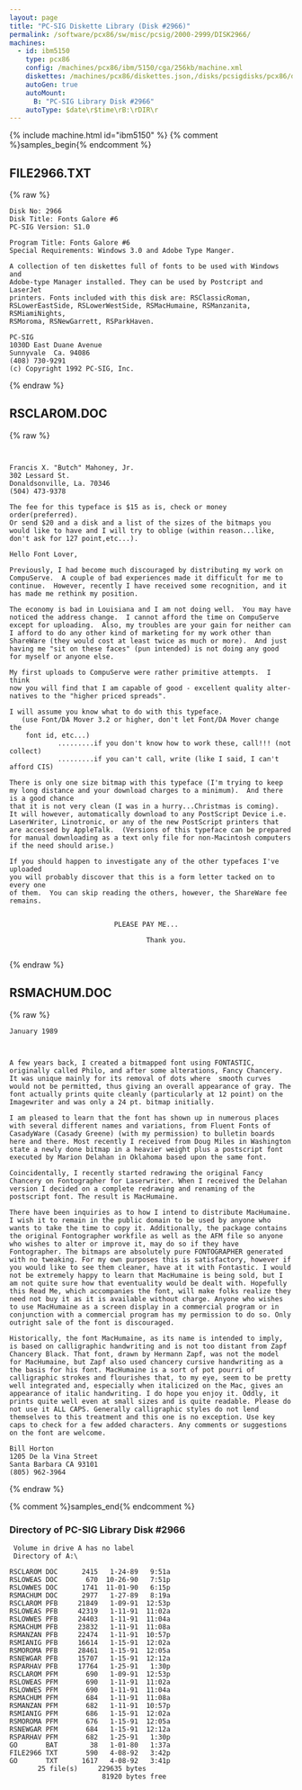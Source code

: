 ```yaml
---
layout: page
title: "PC-SIG Diskette Library (Disk #2966)"
permalink: /software/pcx86/sw/misc/pcsig/2000-2999/DISK2966/
machines:
  - id: ibm5150
    type: pcx86
    config: /machines/pcx86/ibm/5150/cga/256kb/machine.xml
    diskettes: /machines/pcx86/diskettes.json,/disks/pcsigdisks/pcx86/diskettes.json
    autoGen: true
    autoMount:
      B: "PC-SIG Library Disk #2966"
    autoType: $date\r$time\rB:\rDIR\r
---
```


{% include machine.html id="ibm5150" %}
{% comment %}samples_begin{% endcomment %}

## FILE2966.TXT

{% raw %}
```
Disk No: 2966
Disk Title: Fonts Galore #6
PC-SIG Version: S1.0

Program Title: Fonts Galore #6
Special Requirements: Windows 3.0 and Adobe Type Manger.

A collection of ten diskettes full of fonts to be used with Windows and
Adobe-type Manager installed. They can be used by Postcript and LaserJet
printers. Fonts included with this disk are: RSClassicRoman,
RSLowerEastSide, RSLowerWestSide, RSMacHumaine, RSManzanita, RSMiamiNights,
RSMoroma, RSNewGarrett, RSParkHaven.

PC-SIG
1030D East Duane Avenue
Sunnyvale  Ca. 94086
(408) 730-9291
(c) Copyright 1992 PC-SIG, Inc.
```
{% endraw %}

## RSCLAROM.DOC

{% raw %}
```
Francis X. "Butch" Mahoney, Jr.302 Lessard St.Donaldsonville, La. 70346(504) 473-9378The fee for this typeface is $15 as is, check or money order(preferred).Or send $20 and a disk and a list of the sizes of the bitmaps you would like to have and I will try to oblige (within reason...like, don't ask for 127 point,etc...).Hello Font Lover,Previously, I had become much discouraged by distributing my work on CompuServe.  A couple of bad experiences made it difficult for me tocontinue.  However, recently I have received some recognition, and it has made me rethink my position.The economy is bad in Louisiana and I am not doing well.  You may have noticed the address change.  I cannot afford the time on CompuServe except for uploading.  Also, my troubles are your gain for neither can I afford to do any other kind of marketing for my work other than ShareWare (they would cost at least twice as much or more).  And just having me "sit on these faces" (pun intended) is not doing any good for myself or anyone else.  My first uploads to CompuServe were rather primitive attempts.  I think now you will find that I am capable of good - excellent quality alter-natives to the "higher priced spreads".I will assume you know what to do with this typeface.   (use Font/DA Mover 3.2 or higher, don't let Font/DA Mover change the    font id, etc...)            .........if you don't know how to work these, call!!! (not collect)            .........if you can't call, write (like I said, I can't afford CIS)There is only one size bitmap with this typeface (I'm trying to keep my long distance and your download charges to a minimum).  And there is a good chancethat it is not very clean (I was in a hurry...Christmas is coming).  It will however, automatically download to any PostScript Device i.e. LaserWriter, Linotronic, or any of the new PostScript printers that are accessed by AppleTalk.  (Versions of this typeface can be prepared for manual downloading as a text only file for non-Macintosh computers if the need should arise.)If you should happen to investigate any of the other typefaces I've uploadedyou will probably discover that this is a form letter tacked on to every one of them.  You can skip reading the others, however, the ShareWare fee remains.                          PLEASE PAY ME...	                                                          Thank you.
```
{% endraw %}

## RSMACHUM.DOC

{% raw %}
```
January 1989A few years back, I created a bitmapped font using FONTASTIC, originally called Philo, and after some alterations, Fancy Chancery. It was unique mainly for its removal of dots where  smooth curves would not be permitted, thus giving an overall appearance of gray. The font actually prints quite cleanly (particularly at 12 point) on the Imagewriter and was only a 24 pt. bitmap initially. I am pleased to learn that the font has shown up in numerous places with several different names and variations, from Fluent Fonts of CasadyWare (Casady Greene) (with my permission) to bulletin boards here and there. Most recently I received from Doug Miles in Washington state a newly done bitmap in a heavier weight plus a postscript font executed by Marion Delahan in Oklahoma based upon the same font. Coincidentally, I recently started redrawing the original Fancy Chancery on Fontographer for Laserwriter. When I received the Delahan version I decided on a complete redrawing and renaming of the postscript font. The result is MacHumaine. There have been inquiries as to how I intend to distribute MacHumaine. I wish it to remain in the public domain to be used by anyone who wants to take the time to copy it. Additionally, the package contains the original Fontographer workfile as well as the AFM file so anyone who wishes to alter or improve it, may do so if they have Fontographer. The bitmaps are absolutely pure FONTOGRAPHER generated with no tweaking. For my own purposes this is satisfactory, however if you would like to see them cleaner, have at it with Fontastic. I would not be extremely happy to learn that MacHumaine is being sold, but I am not quite sure how that eventuality would be dealt with. Hopefully this Read Me, which accompanies the font, will make folks realize they need not buy it as it is available without charge. Anyone who wishes to use MacHumaine as a screen display in a commercial program or in conjunction with a commercial program has my permission to do so. Only outright sale of the font is discouraged.Historically, the font MacHumaine, as its name is intended to imply, is based on calligraphic handwriting and is not too distant from Zapf Chancery Black. That font, drawn by Hermann Zapf, was not the model for MacHumaine, but Zapf also used chancery cursive handwriting as a the basis for his font. MacHumaine is a sort of pot pourri of calligraphic strokes and flourishes that, to my eye, seem to be pretty well integrated and, especially when italicized on the Mac, gives an appearance of italic handwriting. I do hope you enjoy it. Oddly, it prints quite well even at small sizes and is quite readable. Please do not use it ALL CAPS. Generally calligraphic styles do not lend themselves to this treatment and this one is no exception. Use key caps to check for a few added characters. Any comments or suggestions on the font are welcome.Bill Horton1205 De la Vina StreetSanta Barbara CA 93101(805) 962-3964
```
{% endraw %}

{% comment %}samples_end{% endcomment %}

### Directory of PC-SIG Library Disk #2966

     Volume in drive A has no label
     Directory of A:\

    RSCLAROM DOC      2415   1-24-89   9:51a
    RSLOWEAS DOC       670  10-26-90   7:51p
    RSLOWWES DOC      1741  11-01-90   6:15p
    RSMACHUM DOC      2977   1-27-89   8:19a
    RSCLAROM PFB     21849   1-09-91  12:53p
    RSLOWEAS PFB     42319   1-11-91  11:02a
    RSLOWWES PFB     24403   1-11-91  11:04a
    RSMACHUM PFB     23832   1-11-91  11:08a
    RSMANZAN PFB     22474   1-11-91  10:57p
    RSMIANIG PFB     16614   1-15-91  12:02a
    RSMOROMA PFB     28461   1-15-91  12:05a
    RSNEWGAR PFB     15707   1-15-91  12:12a
    RSPARHAV PFB     17764   1-25-91   1:30p
    RSCLAROM PFM       690   1-09-91  12:53p
    RSLOWEAS PFM       690   1-11-91  11:02a
    RSLOWWES PFM       690   1-11-91  11:04a
    RSMACHUM PFM       684   1-11-91  11:08a
    RSMANZAN PFM       682   1-11-91  10:57p
    RSMIANIG PFM       686   1-15-91  12:02a
    RSMOROMA PFM       676   1-15-91  12:05a
    RSNEWGAR PFM       684   1-15-91  12:12a
    RSPARHAV PFM       682   1-25-91   1:30p
    GO       BAT        38   1-01-80   1:37a
    FILE2966 TXT       590   4-08-92   3:42p
    GO       TXT      1617   4-08-92   3:41p
           25 file(s)     229635 bytes
                           81920 bytes free
